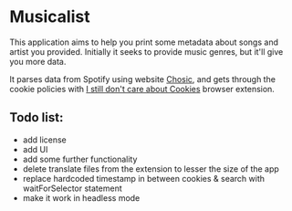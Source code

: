 # Musicalist
This application aims to help you print some metadata about songs and artist you provided. Initially it seeks to provide music genres, but it'll give you more data.  
  
It parses data from Spotify using website [Chosic](https://www.chosic.com), and gets through the cookie policies with [I still don't care about Cookies](https://github.com/OhMyGuus/I-Still-Dont-Care-About-Cookies?tab=GPL-3.0-1-ov-file#readme) browser extension.  

## Todo list:
- add license  
- add UI  
- add some further functionality  
- delete translate files from the extension to lesser the size of the app  
- replace hardcoded timestamp in between cookies & search with waitForSelector statement  
- make it work in headless mode  